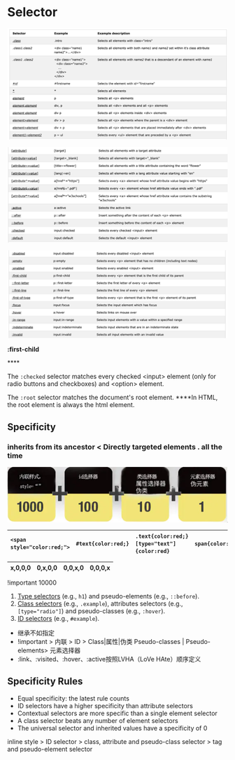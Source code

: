 # Selector

![](../.gitbook/assets/image.png)

![](../.gitbook/assets/image%20%2842%29.png)

![](../.gitbook/assets/image%20%2843%29.png)

**:first-child**

\*\*\*\*

The `:checked` selector matches every checked &lt;input&gt; element \(only for radio buttons and checkboxes\) and &lt;option&gt; element.

The `:root` selector matches the document's root element. ****In HTML, the root element is always the html element.





## Specificity

### inherits from its ancestor  &lt; Directly targeted elements .    all the time

![](../.gitbook/assets/image%20%2862%29.png)

| `<span style="color:red;">` | `#text{color:red;}` | `.text{color:red;} [type="text"]{color:red}` | `span{color:red;}` |
| :--- | :--- | :--- | :--- |


| x,0,0,0 | 0,x,0,0 | 0,0,x,0 | 0,0,0,x |
| :--- | :--- | :--- | :--- |


!important    10000



1. [Type selectors](https://developer.mozilla.org/en-US/docs/Web/CSS/Type_selectors) \(e.g., `h1`\) and pseudo-elements \(e.g., `::before`\).
2. [Class selectors](https://developer.mozilla.org/en-US/docs/Web/CSS/Class_selectors) \(e.g., `.example`\), attributes selectors \(e.g., `[type="radio"]`\) and pseudo-classes \(e.g., `:hover`\).
3. [ID selectors](https://developer.mozilla.org/en-US/docs/Web/CSS/ID_selectors) \(e.g., `#example`\).

* 继承不如指定
* !important &gt; 内联 &gt; ID &gt; Class\|属性\|伪类 Pseudo-classes \| Pseudo-elements&gt; 元素选择器
* :link、:visited、:hover、:active按照LVHA（LoVe HAte）顺序定义

## Specificity Rules

* Equal specificity: the latest rule counts
* ID selectors have a higher specificity than attribute selectors
* Contextual selectors are more specific than a single element selector
* A class selector beats any number of element selectors
* The universal selector and inherited values have a specificity of 0

inline style &gt; ID selector &gt; class, attribute and pseudo-class selector &gt; tag and pseudo-element selector

